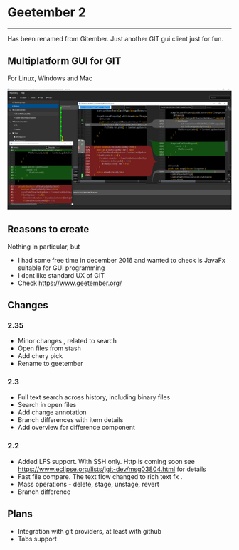 # Geetember 2
---
Has been renamed from Gitember. Just another GIT gui client just for fun. 

## Multiplatform GUI for GIT

For Linux, Windows and Mac

![Geetember](site/img/portfolio/2.png)

## Reasons to create 

Nothing in particular, but 
 * I had some free time in december 2016 and wanted to check is JavaFx suitable for GUI programming
 * I dont like standard UX of GIT
 * Check https://www.geetember.org/

## Changes

### 2.35
 * Minor changes , related to search 
 * Open files from stash 
 * Add chery pick 
 * Rename to geetember 

### 2.3
 * Full text search across history, including binary files
 * Search in open files
 * Add change annotation
 * Branch differences with item details
 * Add overview for difference component 

### 2.2
 * Added LFS support. With SSH only. Http is coming soon see  https://www.eclipse.org/lists/jgit-dev/msg03804.html for details
 * Fast file compare. The text flow changed to rich text fx .
 * Mass operations - delete, stage, unstage, revert
 * Branch difference

 

## Plans 

 * Integration with git providers, at least with github
 * Tabs support

